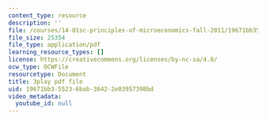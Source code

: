 ```yaml
---
content_type: resource
description: ''
file: /courses/14-01sc-principles-of-microeconomics-fall-2011/19671bb355236bab36422e03957398bd_Offa8tyTRQE.pdf
file_size: 25354
file_type: application/pdf
learning_resource_types: []
license: https://creativecommons.org/licenses/by-nc-sa/4.0/
ocw_type: OCWFile
resourcetype: Document
title: 3play pdf file
uid: 19671bb3-5523-6bab-3642-2e03957398bd
video_metadata:
  youtube_id: null
---
```

